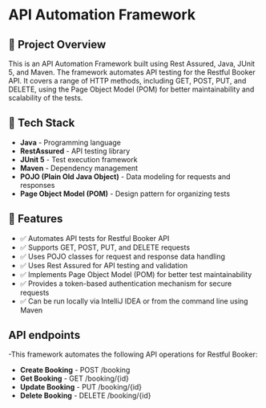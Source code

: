 # API Automation Framework

## 📌 Project Overview
This is an API Automation Framework built using Rest Assured, Java, JUnit 5, and Maven. The framework automates API testing for the Restful Booker API. 
It covers a range of HTTP methods, including GET, POST, PUT, and DELETE, using the Page Object Model (POM) for better maintainability and scalability of the tests.

## 🔹 Tech Stack
- **Java** - Programming language
- **RestAssured** - API testing library
- **JUnit 5** - Test execution framework
- **Maven** - Dependency management
- **POJO (Plain Old Java Object)** - Data modeling for requests and responses
- **Page Object Model (POM)** - Design pattern for organizing tests

## 🚀 Features
- ✅ Automates API tests for Restful Booker API
- ✅ Supports GET, POST, PUT, and DELETE requests
- ✅ Uses POJO classes for request and response data handling
- ✅ Uses Rest Assured for API testing and validation
- ✅ Implements Page Object Model (POM) for better test maintainability
- ✅ Provides a token-based authentication mechanism for secure requests
- ✅ Can be run locally via IntelliJ IDEA or from the command line using Maven

## API endpoints
-This framework automates the following API operations for Restful Booker:
- **Create Booking** - POST /booking
- **Get Booking** - GET /booking/{id}
- **Update Booking** - PUT /booking/{id}
- **Delete Booking** - DELETE /booking/{id}
